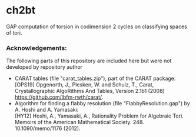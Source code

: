 # ch2bt
GAP computation of torsion in codimension 2 cycles on classifying spaces of tori.

### Acknowledgements:
The following parts of this repository are included here but were not developed by repository author

* CARAT tables (file "carat_tables.zip"), part of the CARAT package:<br> [OPS19] Opgenorth, J., Plesken, W. and Schulz, T., Carat, Crystallographic AlgoRithms And Tables, Version 2.1b1 (2008)
https://github.com/lbfm-rwth/carat/.
* Algorithm for finding a flabby resolution (file "FlabbyResolution.gap") by A. Hoshi and A. Yamasaki:<br>
[HY12] Hoshi, A., Yamasaki, A., Rationality Problem for Algebraic Tori. Memoirs of the American Mathematical Society. 248. 10.1090/memo/1176 (2012).
